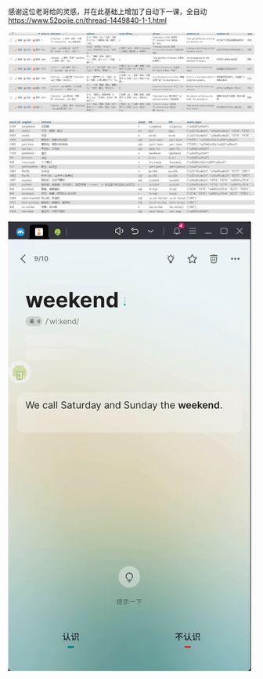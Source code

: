 <!--
 * @Author: fuutianyii
 * @Date: 2023-09-24 20:26:07
 * @LastEditors: fuutianyii
 * @LastEditTime: 2023-09-26 20:53:59
 * @github: https://github.com/fuutianyii
 * @mail: fuutianyii@gmail.com
 * @QQ: 1587873181
-->
感谢这位老哥给的灵感，并在此基础上增加了自动下一课，全自动
https://www.52pojie.cn/thread-1449840-1-1.html

![image-20230926204654853](image-20230926204654853.png)



![image-20230926204705324](image-20230926204705324.png)

![1695732671106-20230926_204802](1695732671106-20230926_204802.gif)
